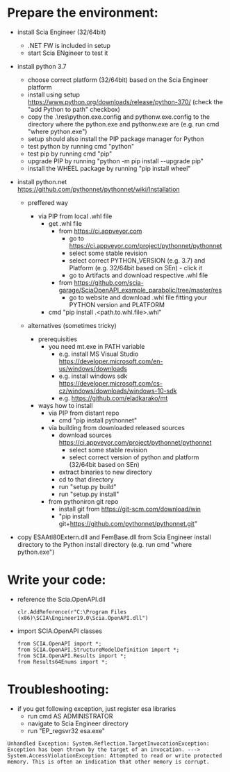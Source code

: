 # Prepare the environment:
* install Scia Engineer (32/64bit)
	* .NET FW is included in setup
	* start Scia ENgineer to test it
* install python 3.7 
	* choose correct platform (32/64bit) based on the Scia Engineer platform
	* install using setup https://www.python.org/downloads/release/python-370/ (check the "add Python to path" checkbox)
	* copy the .\res\python.exe.config and pythonw.exe.config to the directory where the python.exe and pythonw.exe are (e.g. run cmd "where python.exe")
	* setup should also install the PIP package manager for Python
	* test python by running cmd "python"
	* test pip by running cmd "pip"
	* upgrade PIP by running "python -m pip install --upgrade pip"
	* install the WHEEL package by running "pip install wheel"

* install python.net https://github.com/pythonnet/pythonnet/wiki/Installation
	* preffered way
		* via PIP from local .whl file 
			* get .whl file
				* from https://ci.appveyor.com
					* go to https://ci.appveyor.com/project/pythonnet/pythonnet 
					* select some stable revision
					* select correct PYTHON_VERSION (e.g. 3.7) and Platform (e.g. 32/64bit based on SEn) - click it
					* go to Artifacts and download respective .whl file					
				* from https://github.com/scia-garage/SciaOpenAPI_example_parabolic/tree/master/res
					* go to website and download .whl file fitting your PYTHON version and PLATFORM
			* cmd "pip install .\<path.to.whl.file>.whl"
			
	* alternatives (sometimes tricky)
		* prerequisities
			* you need mt.exe in PATH variable
				* e.g. install MS Visual Studio https://developer.microsoft.com/en-us/windows/downloads
				* e.g. install windows sdk https://developer.microsoft.com/cs-cz/windows/downloads/windows-10-sdk
				* e.g. https://github.com/eladkarako/mt
		* ways how to install
			* via PIP from distant repo
				* cmd "pip install pythonnet"
			* via building from downloaded released sources
				* download sources https://ci.appveyor.com/project/pythonnet/pythonnet
					* select some stable revision
					* select correct version of python and platform (32/64bit based on SEn)
				* extract binaries to new directory
				* cd to that directory
				* run "setup.py build"
				* run "setup.py install"
			* from pythoniron git repo
				* install git from https://git-scm.com/download/win
				* "pip install git+https://github.com/pythonnet/pythonnet.git"

* copy ESAAtl80Extern.dll and FemBase.dll from Scia Engineer install directory to the Python install directory (e.g. run cmd "where python.exe")
				
# Write your code:
* reference the Scia.OpenAPI.dll
	```
	clr.AddReference(r"C:\Program Files (x86)\SCIA\Engineer19.0\Scia.OpenAPI.dll")
	```
* import SCIA.OpenAPI classes
	```
	from SCIA.OpenAPI import *;
	from SCIA.OpenAPI.StructureModelDefinition import *;
	from SCIA.OpenAPI.Results import *;
	from Results64Enums import *;
	```
# Troubleshooting:
* if you get following exception, just register esa libraries
	* run cmd AS ADMINISTRATOR
	* navigate to Scia Engineer directory
	* run "EP_regsvr32 esa.exe"
```
Unhandled Exception: System.Reflection.TargetInvocationException: Exception has been thrown by the target of an invocation. ---> System.AccessViolationException: Attempted to read or write protected memory. This is often an indication that other memory is corrupt.
```
